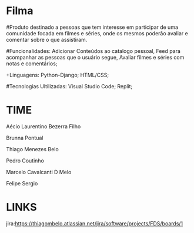# Filma
#Produto destinado a pessoas que tem interesse em participar de uma comunidade focada em filmes e séries, onde os mesmos poderão avaliar e comentar sobre o que assistiram.                                          

#Funcionalidades: Adicionar Conteúdos ao catalogo pessoal, Feed para acompanhar as pessoas que o usuário segue, Avaliar filmes e séries com notas e comentários;

+Linguagens: 
Python-Django;
HTML/CSS;

#Tecnologias Ultilizadas: 
Visual Studio Code;
Replit;

# TIME 
Aécio Laurentino Bezerra Filho

Brunna Pontual

Thiago Menezes Belo

Pedro Coutinho

Marcelo Cavalcanti D Melo

Felipe Sergio

# LINKS
jira:https://thiagombelo.atlassian.net/jira/software/projects/FDS/boards/1
